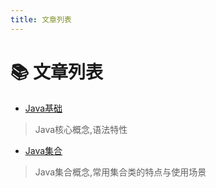 ```yaml
---
title: 文章列表
---
```


# 📚 文章列表
- [Java基础](./Java基础.md)
 >Java核心概念,语法特性 
- [Java集合](./Java集合.md)
 >Java集合概念,常用集合类的特点与使用场景
